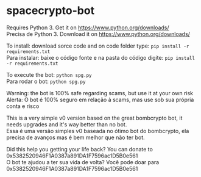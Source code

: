 ﻿# spacecrypto-bot


Requires Python 3. Get it on https://www.python.org/downloads/<br />
Precisa de Python 3. Download it on https://www.python.org/downloads/


To install: download sorce code and on code folder type: `pip install -r requirements.txt` <br />
Para instalar: baixe o código fonte e na pasta do código digite: `pip install -r requirements.txt`


To execute the bot: `python spg.py` <br />
Para rodar o bot: `python spg.py`


Warning: the bot is 100% safe regarding scams, but use it at your own risk <br />
Alerta: O bot é 100% seguro em relação à scams, mas use sob sua própria conta e risco


This is a very simple v0 version based on the great bombcrypto bot, it needs upgrades and it's way better than no bot. <br />
Essa é uma versão simples v0 baseada no ótimo bot do bombcrypto, ela precisa de avanços mas é bem melhor que não ter bot.


Did this help you getting your life back? You can donate to 0x5382520946F1A0387a891DA1F7596ac1D5B0e561 <br />
O bot te ajudou a ter sua vida de volta? Você pode doar para 0x5382520946F1A0387a891DA1F7596ac1D5B0e561
